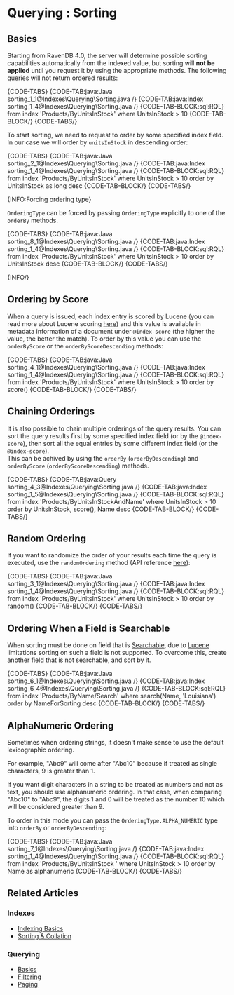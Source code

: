 ﻿# Querying : Sorting

## Basics

Starting from RavenDB 4.0, the server will determine possible sorting capabilities automatically from the indexed value, but sorting will **not be applied** until you request it by using the appropriate methods. The following queries will not return ordered results:

{CODE-TABS}
{CODE-TAB:java:Java sorting_1_1@Indexes\Querying\Sorting.java /}
{CODE-TAB:java:Index sorting_1_4@Indexes\Querying\Sorting.java /}
{CODE-TAB-BLOCK:sql:RQL}
from index 'Products/ByUnitsInStock' 
where UnitsInStock > 10
{CODE-TAB-BLOCK/}
{CODE-TABS/}

To start sorting, we need to request to order by some specified index field. In our case we will order by `unitsInStock` in descending order:

{CODE-TABS}
{CODE-TAB:java:Java sorting_2_1@Indexes\Querying\Sorting.java /}
{CODE-TAB:java:Index sorting_1_4@Indexes\Querying\Sorting.java /}
{CODE-TAB-BLOCK:sql:RQL}
from index 'Products/ByUnitsInStock' 
where UnitsInStock > 10
order by UnitsInStock as long desc
{CODE-TAB-BLOCK/}
{CODE-TABS/}

{INFO:Forcing ordering type}

 `OrderingType` can be forced by passing `OrderingType` explicitly to one of the `orderBy` methods.

{CODE-TABS}
{CODE-TAB:java:Java sorting_8_1@Indexes\Querying\Sorting.java /}
{CODE-TAB:java:Index sorting_1_4@Indexes\Querying\Sorting.java /}
{CODE-TAB-BLOCK:sql:RQL}
from index 'Products/ByUnitsInStock' 
where UnitsInStock > 10
order by UnitsInStock desc
{CODE-TAB-BLOCK/}
{CODE-TABS/}

{INFO/}

## Ordering by Score

When a query is issued, each index entry is scored by Lucene (you can read more about Lucene scoring [here](http://lucene.apache.org/core/3_3_0/scoring.html)) and this value is available in metadata information of a document under `@index-score` (the higher the value, the better the match). To order by this value you can use the `orderByScore` or the `orderByScoreDescending` methods:

{CODE-TABS}
{CODE-TAB:java:Java sorting_4_1@Indexes\Querying\Sorting.java /}
{CODE-TAB:java:Index sorting_1_4@Indexes\Querying\Sorting.java /}
{CODE-TAB-BLOCK:sql:RQL}
from index 'Products/ByUnitsInStock' 
where UnitsInStock > 10
order by score()
{CODE-TAB-BLOCK/}
{CODE-TABS/}


## Chaining Orderings

It is also possible to chain multiple orderings of the query results. 
You can sort the query results first by some specified index field (or by the `@index-score`), then sort all the equal entries by some different index field (or the `@index-score`).  
This can be achived by using the `orderBy` (`orderByDescending`) and `orderByScore` (`orderByScoreDescending`) methods.

{CODE-TABS}
{CODE-TAB:java:Query sorting_4_3@Indexes\Querying\Sorting.java /}
{CODE-TAB:java:Index sorting_1_5@Indexes\Querying\Sorting.java /}
{CODE-TAB-BLOCK:sql:RQL}
from index 'Products/ByUnitsInStockAndName' 
where UnitsInStock > 10
order by UnitsInStock, score(), Name desc
{CODE-TAB-BLOCK/}
{CODE-TABS/}

## Random Ordering

If you want to randomize the order of your results each time the query is executed, use the `randomOrdering` method (API reference [here](../../client-api/session/querying/how-to-customize-query#randomordering)):

{CODE-TABS}
{CODE-TAB:java:Java sorting_3_1@Indexes\Querying\Sorting.java /}
{CODE-TAB:java:Index sorting_1_4@Indexes\Querying\Sorting.java /}
{CODE-TAB-BLOCK:sql:RQL}
from index 'Products/ByUnitsInStock' 
where UnitsInStock > 10
order by random()
{CODE-TAB-BLOCK/}
{CODE-TABS/}

## Ordering When a Field is Searchable

When sorting must be done on field that is [Searchable](../../indexes/using-analyzers), due to [Lucene](https://lucene.apache.org/) limitations sorting on such a field is not supported. To overcome this, create another field that is not searchable, and sort by it.

{CODE-TABS}
{CODE-TAB:java:Java sorting_6_1@Indexes\Querying\Sorting.java /}
{CODE-TAB:java:Index sorting_6_4@Indexes\Querying\Sorting.java /}
{CODE-TAB-BLOCK:sql:RQL}
from index 'Products/ByName/Search' 
where search(Name, 'Louisiana')
order by NameForSorting desc
{CODE-TAB-BLOCK/}
{CODE-TABS/}

## AlphaNumeric Ordering

Sometimes when ordering strings, it doesn't make sense to use the default lexicographic ordering.    

For example, "Abc9" will come after "Abc10" because if treated as single characters, 9 is greater than 1.   

If you want digit characters in a string to be treated as numbers and not as text, you should use alphanumeric ordering. In that case, when comparing "Abc10" to "Abc9", the digits 1 and 0 will be treated as the number 10 which will be considered greater than 9.

To order in this mode you can pass the `OrderingType.ALPHA_NUMERIC` type into `orderBy` or `orderByDescending`:   

{CODE-TABS}
{CODE-TAB:java:Java sorting_7_1@Indexes\Querying\Sorting.java /}
{CODE-TAB:java:Index sorting_1_4@Indexes\Querying\Sorting.java /}
{CODE-TAB-BLOCK:sql:RQL}
from index 'Products/ByUnitsInStock ' 
where UnitsInStock > 10
order by Name as alphanumeric
{CODE-TAB-BLOCK/}
{CODE-TABS/}

## Related Articles

### Indexes

- [Indexing Basics](../../indexes/indexing-basics)
- [Sorting & Collation](../../indexes/sorting-and-collation)

### Querying

- [Basics](../../indexes/querying/basics)
- [Filtering](../../indexes/querying/filtering)
- [Paging](../../indexes/querying/paging)
